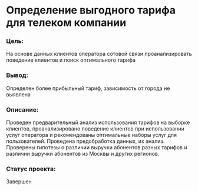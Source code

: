# Определение выгодного тарифа для телеком компании
### Цель:
На основе данных клиентов оператора сотовой связи проанализировать поведение клиентов и поиск оптимального тарифа
### Вывод:
Определен более прибыльный тариф, зависимость от города не выявлена
### Описание:
Проведен предварительный анализ использования тарифов на выборке клиентов,
проанализировано поведение клиентов при использовании услуг оператора и
рекомендованы оптимальные наборы услуг для пользователей. Проведена предобработка
данных, их анализ. Проверены гипотезы о различии выручки абонентов разных тарифов и
различии выручки абонентов из Москвы и других регионов.
### Статус проекта:
Завершен